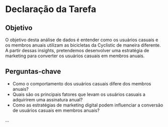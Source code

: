 # Declaração da Tarefa

## Objetivo
O objetivo desta análise de dados é entender como os usuários casuais e os membros anuais utilizam as bicicletas da Cyclistic de maneira diferente. A partir dessas insights, pretendemos desenvolver uma estratégia de marketing para converter os usuários casuais em membros anuais.

## Perguntas-chave
- Como o comportamento dos usuários casuais difere dos membros anuais?
- Quais são os principais fatores que levam os usuários casuais a adquirirem uma assinatura anual?
- Como as estratégias de marketing digital podem influenciar a conversão de usuários casuais em membros anuais?

...
